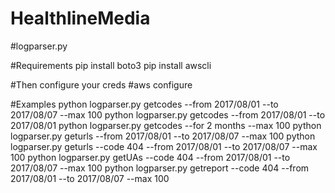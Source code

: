 # HealthlineMedia

#logparser.py

#Requirements
pip install boto3
pip install awscli
 
#Then configure your creds
#aws configure

#Examples
python logparser.py getcodes --from 2017/08/01 --to 2017/08/07 --max 100
python logparser.py getcodes --from 2017/08/01 --to 2017/08/01
python logparser.py getcodes --for 2 months --max 100
python logparser.py geturls --from 2017/08/01 --to 2017/08/07 --max 100
python logparser.py geturls --code 404 --from 2017/08/01 --to 2017/08/07 --max 100
python logparser.py getUAs --code 404 --from 2017/08/01 --to 2017/08/07 --max 100
python logparser.py getreport --code 404 --from 2017/08/01 --to 2017/08/07 --max 100
